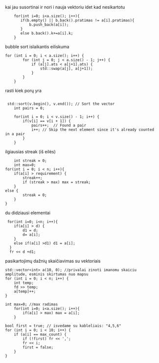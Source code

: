  kai jau susortinai ir nori i nauja vektoriu idet kad nesikartotu
```
    for(int i=0; i<a.size(); i++){
       if(b.empty() || b.back().pratimas != a[i].pratimas){
           b.push_back(a[i]);
       }
       else b.back().k+=a[i].k;
    }

```

bubble sort islaikantis eiliskuma

```
for (int i = 0; i < a.size(); i++) {
        for (int j = 0; j < a.size() - 1; j++) {
            if (a[j].ats < a[j+1].ats) {
                std::swap(a[j], a[j+1]);
            }
        }
    }
```

rasti kiek porų yra
```

 std::sort(v.begin(), v.end()); // Sort the vector
    int pairs = 0;

    for(int i = 0; i < v.size() - 1; i++) {
        if(v[i] == v[i + 1]) { 
            pairs++;  // Found a pair
            i++; // Skip the next element since it's already counted in a pair
        }
    }
```
ilgiausias streak (iš eilės)
```
    int streak = 0;
    int max=0;
for(int i = 0; i < n; i++){
    if(a[i] > requirement) {
        streak++;
        if (streak > max) max = streak;
    } 
else {
        streak = 0;
    }
}
```
du didziausi elementai
```
 for(int i=0; i<n; i++){
    if(a[i] > d) {
        d1 = d;
        d= a[i];
    }
    else if(a[i] >d1) d1 = a[i];
  }
  fr << d +d1;
```
pasikartojimų dažnių skaičiavimas su vektoriais
```
std::vector<int> a(10, 0); //privalai zinoti imanomu skaiciu amplitude, esminis skirtumas nuo mapsu
for (int i = 0; i < n; i++) {
    int temp;
    fd >> temp;
    a[temp]++;
}

int max=0; //max radimas
    for(int i=0; i<a.size(); i++){
        if(a[i] > max) max = a[i];
    }

bool first = true; // isvedame su kableliais: "4,5,6"
for (int i = 0; i < 10; i++) {
    if (a[i] == max_count) {
        if (!first) fr << ',';
        fr << i;
        first = false;
    }
}

```
